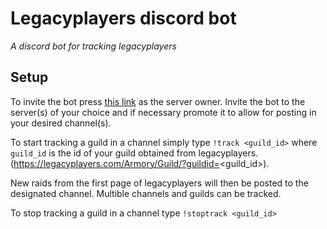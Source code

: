 # Legacyplayers discord bot
*A discord bot for tracking legacyplayers*

## Setup
To invite the bot press [this link](https://discordapp.com/oauth2/authorize?client_id=511864830886543361&scope=bot&permissions=0) as the server owner. Invite the bot to the server(s) of your choice and if necessary promote it to allow for posting in your desired channel(s).

To start tracking a guild in a channel simply type `!track <guild_id>` where `guild_id` is the id of your guild obtained from legacyplayers. (https://legacyplayers.com/Armory/Guild/?guildid=<guild_id>).

New raids from the first page of legacyplayers will then be posted to the designated channel. Multible channels and guilds can be tracked.

To stop tracking a guild in a channel type `!stoptrack <guild_id>`